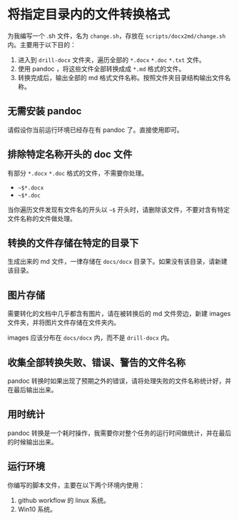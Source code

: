 # 将指定目录内的文件转换格式

为我编写一个 .sh 文件，名为 `change.sh`，存放在 `scripts/docx2md/change.sh` 内。主要用于以下目的：

1. 进入到 `drill-docx` 文件夹，遍历全部的 `*.docx` `*.doc` `*.txt` 文件。
2. 使用 pandoc ，将这些文件全部转换成成 `*.md` 格式的文件。
3. 转换完成后，输出全部的 md 格式文件名称。按照文件夹目录结构输出文件名称。

## 无需安装 pandoc

请假设你当前运行环境已经存在有 pandoc 了。直接使用即可。

## 排除特定名称开头的 doc 文件

有部分 `*.docx` `*.doc` 格式的文件，不需要你处理。

- `~$*.docx`
- `~$*.doc`

当你遍历文件发现有文件名的开头以 `~$` 开头时，请删除该文件，不要对含有特定文件名称的文件做处理。

## 转换的文件存储在特定的目录下

生成出来的 md 文件，一律存储在 `docs/docx` 目录下。如果没有该目录，请新建该目录。

## 图片存储

需要转化的文档中几乎都含有图片，请在被转换后的 md 文件旁边，新建 images 文件夹，并将图片文件存储在文件夹内。

images 应该分布在 `docs/docx` 内，而不是 `drill-docx` 内。

## 收集全部转换失败、错误、警告的文件名称

pandoc 转换时如果出现了预期之外的错误，请将处理失败的文件名称统计好，并在最后输出出来。

## 用时统计

pandoc 转换是一个耗时操作，我需要你对整个任务的运行时间做统计，并在最后的时候输出出来。

## 运行环境

你编写的脚本文件，主要在以下两个环境内使用：

1. github workflow 的 linux 系统。
2. Win10 系统。
